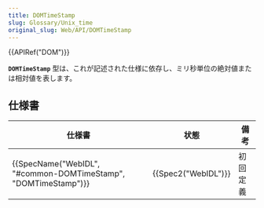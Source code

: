 ```yaml
---
title: DOMTimeStamp
slug: Glossary/Unix_time
original_slug: Web/API/DOMTimeStamp
---
```


{{APIRef("DOM")}}

**`DOMTimeStamp`** 型は、これが記述された仕様に依存し、ミリ秒単位の絶対値または相対値を表します。

## 仕様書

| 仕様書                                                                               | 状態                     | 備考     |
| ------------------------------------------------------------------------------------ | ------------------------ | -------- |
| {{SpecName("WebIDL", "#common-DOMTimeStamp", "DOMTimeStamp")}} | {{Spec2("WebIDL")}} | 初回定義 |
